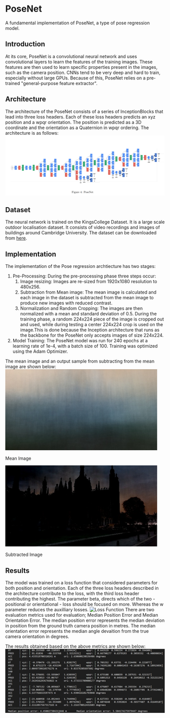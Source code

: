 # PoseNet
A fundamental implementation of PoseNet, a type of pose regression model.

## Introduction
At its core, PoseNet is a convolutional neural network and uses convolutional layers to learn the features of the training images. These features are then used to learn specific properties present in the images, such as the camera position. CNNs tend to be very deep and hard to train, especially without large GPUs. Because of this, PoseNet relies on a pre-trained "general-purpose feature extractor".

## Architecture
The architecture of the PoseNet consists of a series of InceptionBlocks that lead into three loss headers. Each of these loss headers predicts an xyz position and a wpqr orientation. The position is predicted as a 3D coordinate and the orientation as a Quaternion in wpqr ordering.
The architecture is as follows:
![PoseNet Architecture](pose_net_arch.png)

## Dataset 
The neural network is trained on the KingsCollege Dataset. It is a large scale outdoor localisation dataset. It consists of video recordings and images of buildings around Cambridge University. The dataset can be downloaded from [here](https://www.repository.cam.ac.uk/bitstream/handle/1810/251342/KingsCollege.zip).

## Implementation
The implementation of the Pose regression archtiecture has two stages:
1. Pre-Processing: During the pre-processing phase three steps occur:
   1. Image resizing: Images are re-sized from 1920x1080 resolution to 480x256. 
   2. Subtraction from Mean image: The mean image is calculated and each image in the dataset is subtracted from the mean image to      produce new images with reduced contrast.
   3. Normalization and Random Cropping: The images are then normalized with a mean and standard deviation of 0.5. During the            training phase, a random 224x224 piece of the image is cropped out and used, while during testing a center 224x224 crop is used      on the image.This is done because the Inception architecture that runs as the backbone for the PoseNet only accepts images of        size 224x224.
2. Model Training: The PoseNet model was run for 240 epochs at a learning rate of 1e-4, with a batch size of 100. Training was optimized using the Adam Optimizer. 

The mean image and an output sample from subtracting from the mean image are shown below:
![Mean Image](mean_check.jpg)

Mean Image

![Subtracted Image](data_check.jpg)

Subtracted Image

## Results
The model was trained on a loss function that considered parameters for both position and orientation. Each of the three loss headers described in the architecture contribute to the loss, with the third loss header contributing the highest. The parameter beta, directs which of the two - positional or orientational - loss should be focused on more. Whereas the w parameter reduces the auxilliary losses.
![Loss Function](loss.png)
There are two evaluation metrics used for evaluation; Median Position Error and Median Orientation Error. The median position error represents the median deviation in position from the ground truth camera position in metres. The median orientation error represents the median angle devaition from the true camera orientation in degrees.

The results obtained based on the above metrics are shown below:
![Evaluation](results.png)


